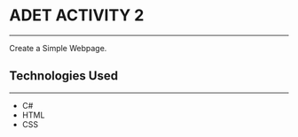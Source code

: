 <h1>ADET ACTIVITY 2</h1>
<hr><p>Create a Simple Webpage.</p><h2>Technologies Used</h2>
<hr><ul>
<li>C#</li>
<li>HTML</li>
<li>CSS</li>
</ul>
